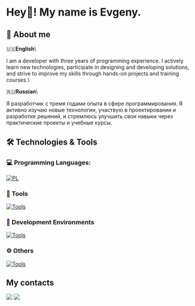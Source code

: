 # Hey👋! My name is Evgeny.

## 👤 About me

🇺🇸**English**\

I am a developer with three years of programming experience. I actively learn new technologies, participate in designing and developing solutions, and strive to improve my skills through hands-on projects and training courses.\

🇷🇺**Russian**\

Я разработчик с тремя годами опыта в сфере программирования. Я активно изучаю новые технологии, участвую в проектировании и разработке решений, и стремлюсь улучшить свои навыки через практические проекты и учебные курсы.

## 🛠️ Technologies & Tools

### 💻 Programming Languages:

[![PL](https://skillicons.dev/icons?i=cs,swift,kotlin,python)](https://skillicons.dev)

  

### 🔧 Tools

[![Tools](https://skillicons.dev/icons?i=figma,ps,mysql,supabase,docker,git,anaconda)](https://skillicons.dev)

### 📒 Development Environments

[![Tools](https://skillicons.dev/icons?i=idea,androidstudio,vscode,visualstudio,pycharm)](https://skillicons.dev)

### ⚙️ Others

[![Tools](https://skillicons.dev/icons?i=obsidian,notion,qt)](https://skillicons.dev)

## My contacts
[![](https://img.shields.io/badge/telegram-f1f1f1?style=for-the-badge&logo=telegram&logoColor=3776AB)](https://t.me/ppppridurok)
[![](https://img.shields.io/badge/gmail-f1f1f1?style=for-the-badge&logo=gmail&logoColor=EA4335)](mailto:e.mikhaylov2006@gmail.com)

